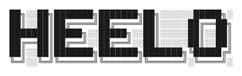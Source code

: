 
██╗░░██╗███████╗███████╗██╗░░░░░░█████╗░
██║░░██║██╔════╝██╔════╝██║░░░░░██╔══██╗
███████║█████╗░░█████╗░░██║░░░░░██║░░██║
██╔══██║██╔══╝░░██╔══╝░░██║░░░░░██║░░██║
██║░░██║███████╗███████╗███████╗╚█████╔╝
╚═╝░░╚═╝╚══════╝╚══════╝╚══════╝░╚════╝░
